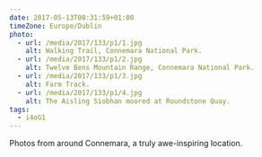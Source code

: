 ```yaml
---
date: 2017-05-13T00:31:59+01:00
timeZone: Europe/Dublin
photo:
  - url: /media/2017/133/p1/1.jpg
    alt: Walking Trail, Connemara National Park.
  - url: /media/2017/133/p1/2.jpg
    alt: Twelve Bens Mountain Range, Connemara National Park.
  - url: /media/2017/133/p1/3.jpg
    alt: Farm Track.
  - url: /media/2017/133/p1/4.jpg
    alt: The Aisling Siobhan moored at Roundstone Quay.
tags:
  - i4oG1
---
```


Photos from around Connemara, a truly awe-inspiring location.
